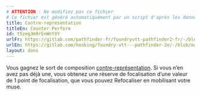 ```yaml
---
# ATTENTION : Ne modifiez pas ce fichier
# Ce fichier est généré automatiquement par un script d'après les données du module Foundry VTT officiel et de sa traduction
title: Contre-représentation
titleEn: Counter Perform
id: t5zeg3m9rEnWnYXY
urlFr: https://gitlab.com/pathfinder-fr/foundryvtt-pathfinder2-fr/-/blob/master/data/feats/t5zeg3m9rEnWnYXY.htm
urlEn: https://gitlab.com/hooking/foundry-vtt---pathfinder-2e/-/blob/master/packs/data/feats.db/counter-perform.json
layout: dons
---
```

Vous gagnez le sort de composition [contre-représentation](../sorts/contre-représentation.html). Si vous n’en avez pas déjà une, vous obtenez une réserve de focalisation d’une valeur de 1 point de focalisation, que vous pouvez Refocaliser en mobilisant votre muse.
